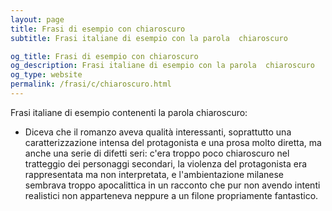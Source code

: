 ```yaml
---
layout: page
title: Frasi di esempio con chiaroscuro 
subtitle: Frasi italiane di esempio con la parola  chiaroscuro

og_title: Frasi di esempio con chiaroscuro 
og_description: Frasi italiane di esempio con la parola  chiaroscuro
og_type: website
permalink: /frasi/c/chiaroscuro.html
---
```


Frasi italiane di esempio contenenti la parola chiaroscuro:


- Diceva che il romanzo aveva qualità interessanti, soprattutto una caratterizzazione intensa del protagonista e una prosa molto diretta, ma anche una serie di difetti seri: c'era troppo poco chiaroscuro nel tratteggio dei personaggi secondari, la violenza del protagonista era rappresentata ma non interpretata, e l'ambientazione milanese sembrava troppo apocalittica in un racconto che pur non avendo intenti realistici non apparteneva neppure a un filone propriamente fantastico.
